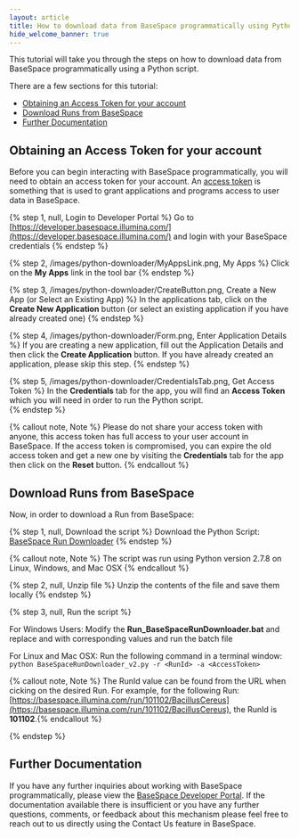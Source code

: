 ```yaml
---
layout: article
title: How to download data from BaseSpace programmatically using Python
hide_welcome_banner: true
---
```


This tutorial will take you through the steps on how to download data from BaseSpace programmatically using a Python script.  

There are a few sections for this tutorial:

- [Obtaining an Access Token for your account](#Obtaining_an_Access_Token_for_your_account)
- [Download Runs from BaseSpace](#Download_Runs_from_BaseSpace)
- [Further Documentation](#Further_Documentation)

<!--
- Download Projects from BaseSpace
- Download Samples from BaseSpace
- Download Analyses or Results from BaseSpace
-->

## Obtaining an Access Token for your account

Before you can begin interacting with BaseSpace programmatically, you will need to obtain an access token for your account.  An [access token](http://en.wikipedia.org/wiki/Access_token) is something that is used to grant applications and programs access to user data in BaseSpace.  

{% step 1, null, Login to Developer Portal %} Go to [https://developer.basespace.illumina.com/](https://developer.basespace.illumina.com/) and login with your BaseSpace credentials {% endstep %}

{% step 2, /images/python-downloader/MyAppsLink.png, My Apps %}
Click on the **My Apps** link in the tool bar
{% endstep %}

{% step 3, /images/python-downloader/CreateButton.png, Create a New App (or Select an Existing App) %}
In the applications tab, click on the **Create New Application** button (or select an existing application if you have already created one)
{% endstep %}

{% step 4, /images/python-downloader/Form.png, Enter Application Details %}
If you are creating a new application, fill out the Application Details and then click the **Create Application** button.  If you have already created an application, please skip this step.
{% endstep %}

{% step 5, /images/python-downloader/CredentialsTab.png, Get Access Token %}
In the **Credentials** tab for the app, you will find an **Access Token** which you will need in order to run the Python script.  
{% endstep %}

{% callout note, Note %} Please do not share your access token with anyone, this access token has full access to your user account in BaseSpace.  If the access token is compromised, you can expire the old access token and get a new one by visiting the **Credentials** tab for the app then click on the **Reset** button. {% endcallout %}

## Download Runs from BaseSpace

Now, in order to download a Run from BaseSpace:

{% step 1, null, Download the script %}
Download the Python Script: [BaseSpace Run Downloader](https://da1s119xsxmu0.cloudfront.net/sites/knowledgebase/API/08052014/Script/BaseSpaceRunDownloader_v2.zip)
{% endstep %}

{% callout note, Note %} The script was run using Python version 2.7.8 on Linux, Windows, and Mac OSX {% endcallout %}

{% step 2, null, Unzip file %}
Unzip the contents of the file and save them locally
{% endstep %}

{% step 3, null, Run the script %}

For Windows Users: Modify the **Run_BaseSpaceRunDownloader.bat** and replace **<RunID>** and **<AccessToken>** with corresponding values and run the batch file

For Linux and Mac OSX: Run the following command in a terminal window: `python BaseSpaceRunDownloader_v2.py -r <RunId> -a <AccessToken>`

{% callout note, Note %} The RunId value can be found from the URL when cicking on the desired Run.  For example, for the following Run: [https://basespace.illumina.com/run/101102/BacillusCereus](https://basespace.illumina.com/run/101102/BacillusCereus), the RunId is **101102**.{% endcallout %}

{% endstep %}

## Further Documentation

If you have any further inquiries about working with BaseSpace programmatically, please view the [BaseSpace Developer Portal](https://developer.basespace.illumina.com/).  If the documentation available there is insufficient or you have any further questions, comments, or feedback about this mechanism please feel free to reach out to us directly using the Contact Us feature in BaseSpace.

<!--
<br />
<br />
{% step 1, /images/articles/biological-samples-tab_767x321.png, Select Biological Samples %}
Click on the Prep tab and click on Biological samples.  For more information here please view [Prep Libraries](/articles/descriptive/libraries/).
{% endstep %}

{% step 2, /images/tutorials/use-existing-samples-selector.png, Choose samples and Prep %}
To select existing samples, do one of the following in the Biological Samples list:

-	Select the checkboxes.
-	Click the sample. If you want to select multiple samples, hold the Ctrl button.
-	Select all samples by selecting the checkbox next to the SampleID header.

Click the Prep Libraries button in the top navigation bar.

{% endstep %}
-->